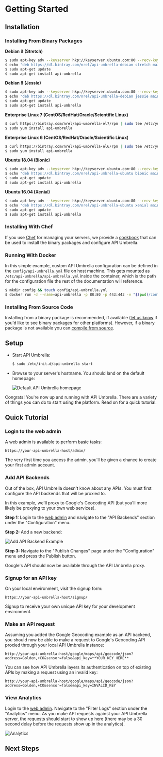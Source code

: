 <h1>Getting Started</h1>

## Installation

### Installing From Binary Packages

**Debian 9 (Stretch)**

```sh
$ sudo apt-key adv --keyserver hkp://keyserver.ubuntu.com:80 --recv-keys 379CE192D401AB61
$ echo "deb https://dl.bintray.com/nrel/api-umbrella-debian stretch main" | sudo tee /etc/apt/sources.list.d/api-umbrella.list
$ sudo apt-get update
$ sudo apt-get install api-umbrella
```

**Debian 8 (Jessie)**

```sh
$ sudo apt-key adv --keyserver hkp://keyserver.ubuntu.com:80 --recv-keys 379CE192D401AB61
$ echo "deb https://dl.bintray.com/nrel/api-umbrella-debian jessie main" | sudo tee /etc/apt/sources.list.d/api-umbrella.list
$ sudo apt-get update
$ sudo apt-get install api-umbrella
```

**Enterprise Linux 7 (CentOS/RedHat/Oracle/Scientific Linux)**

```sh
$ curl https://bintray.com/nrel/api-umbrella-el7/rpm | sudo tee /etc/yum.repos.d/api-umbrella.repo
$ sudo yum install api-umbrella
```

**Enterprise Linux 6 (CentOS/RedHat/Oracle/Scientific Linux)**

```sh
$ curl https://bintray.com/nrel/api-umbrella-el6/rpm | sudo tee /etc/yum.repos.d/api-umbrella.repo
$ sudo yum install api-umbrella
```

**Ubuntu 18.04 (Bionic)**

```sh
$ sudo apt-key adv --keyserver hkp://keyserver.ubuntu.com:80 --recv-keys 379CE192D401AB61
$ echo "deb https://dl.bintray.com/nrel/api-umbrella-ubuntu bionic main" | sudo tee /etc/apt/sources.list.d/api-umbrella.list
$ sudo apt-get update
$ sudo apt-get install api-umbrella
```

**Ubuntu 16.04 (Xenial)**

```sh
$ sudo apt-key adv --keyserver hkp://keyserver.ubuntu.com:80 --recv-keys 379CE192D401AB61
$ echo "deb https://dl.bintray.com/nrel/api-umbrella-ubuntu xenial main" | sudo tee /etc/apt/sources.list.d/api-umbrella.list
$ sudo apt-get update
$ sudo apt-get install api-umbrella
```

### Installing With Chef

If you use [Chef](https://www.chef.io) for managing your servers, we provide a [cookbook](https://github.com/NREL-cookbooks/api-umbrella) that can be used to install the binary packages and configure API Umbrella.

### Running With Docker

In this simple example, custom API Umbrella configuration can be defined in the `config/api-umbrella.yml` file on host machine. This gets mounted as `/etc/api-umbrella/api-umbrella.yml` inside the container, which is the path for the configuration file the rest of the documentation will reference.

```sh
$ mkdir config && touch config/api-umbrella.yml
$ docker run -d --name=api-umbrella -p 80:80 -p 443:443 -v "$(pwd)/config":/etc/api-umbrella nrel/api-umbrella
```

### Installing From Source Code

Installing from a binary package is recommended, if available ([let us know](https://github.com/NREL/api-umbrella/issues/new) if you'd like to see binary packages for other platforms). However, if a binary package is not available you can [compile from source](developer/compiling-from-source.html).

## Setup

- Start API Umbrella:

  ```sh
  $ sudo /etc/init.d/api-umbrella start
  ```

- Browse to your server's hostname. You should land on the default homepage:

  ![Default API Umbrella homepage](images/default_homepage.png)

Congrats! You're now up and running with API Umbrella. There are a variety of things you can do to start using the platform. Read on for a quick tutorial:

## Quick Tutorial

### Login to the web admin

A web admin is available to perform basic tasks:

`https://your-api-umbrella-host/admin/`

The very first time you access the admin, you'll be given a chance to create your first admin account.

### Add API Backends

Out of the box, API Umbrella doesn't know about any APIs. You must first configure the API backends that will be proxied to.

In this example, we'll proxy to Google's Geocoding API (but you'll more likely be proxying to your own web services).

**Step 1:** Login to the [web admin](http://your-api-umbrella-host/admin/) and navigate to the "API Backends" section under the "Configuration" menu.

**Step 2:** Add a new backend:

![Add API Backend Example](images/add_api_backend_example.png)

**Step 3:** Navigate to the "Publish Changes" page under the "Configuration" menu and press the Publish button.

Google's API should now be available through the API Umbrella proxy.

### Signup for an API key

On your local environment, visit the signup form:

`https://your-api-umbrella-host/signup/`

Signup to receive your own unique API key for your development environment.

### Make an API request

Assuming you added the Google Geocoding example as an API backend, you should now be able to make a request to Google's Geocoding API proxied through your local API Umbrella instance:

```
http://your-api-umbrella-host/google/maps/api/geocode/json?address=Golden,+CO&sensor=false&api_key=**YOUR_KEY_HERE**
```

You can see how API Umbrella layers its authentication on top of existing APIs by making a request using an invalid key:

```
http://your-api-umbrella-host/google/maps/api/geocode/json?address=Golden,+CO&sensor=false&api_key=INVALID_KEY
```

### View Analytics

Login to the [web admin](http://your-api-umbrella-host/admin/). Navigate to the "Filter Logs" section under the "Analytics" menu. As you make API requests against your API Umbrella server, the requests should start to show up here (there may be a 30 second delay before the requests show up in the analytics).

![Analytics](images/analytics.png)

## Next Steps
